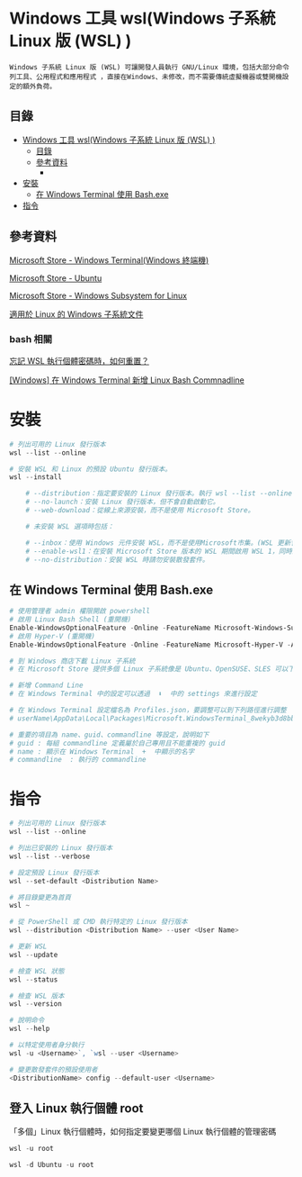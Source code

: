 # Windows 工具 wsl(Windows 子系統 Linux 版 (WSL) )

```
Windows 子系統 Linux 版 (WSL) 可讓開發人員執行 GNU/Linux 環境，包括大部分命令列工具、公用程式和應用程式 ，直接在Windows、未修改，而不需要傳統虛擬機器或雙開機設定的額外負荷。
```

## 目錄

- [Windows 工具 wsl(Windows 子系統 Linux 版 (WSL) )](#windows-工具-wslwindows-子系統-linux-版-wsl-)
	- [目錄](#目錄)
	- [參考資料](#參考資料)
		- [](#)
- [安裝](#安裝)
	- [在 Windows Terminal 使用 Bash.exe](#在-windows-terminal-使用-bashexe)
- [指令](#指令)

## 參考資料

[Microsoft Store - Windows Terminal(Windows 終端機)](https://apps.microsoft.com/detail/9N0DX20HK701?rtc=1&hl=zh-tw&gl=TW)

[Microsoft Store - Ubuntu](https://apps.microsoft.com/detail/9PDXGNCFSCZV?hl=zh-tw&gl=TW)

[Microsoft Store - Windows Subsystem for Linux](https://apps.microsoft.com/detail/9P9TQF7MRM4R?hl=zh-tw&gl=TW)

[適用於 Linux 的 Windows 子系統文件](https://learn.microsoft.com/zh-tw/windows/wsl/)

### bash 相關

[忘記 WSL 執行個體密碼時，如何重置？](https://www.weithenn.org/2023/02/reset-password-for-wsl-linux.html)

[[Windows] 在 Windows Terminal 新增 Linux Bash Commnadline](https://marcus116.blogspot.com/2019/07/how-to-add-linux-bash-windows-terminal.html)

# 安裝

```PowerShell
# 列出可用的 Linux 發行版本
wsl --list --online

# 安裝 WSL 和 Linux 的預設 Ubuntu 發行版本。
wsl --install

	# --distribution：指定要安裝的 Linux 發行版本。執行 wsl --list --online 來尋找可用的散發套件。
	# --no-launch：安裝 Linux 發行版本，但不會自動啟動它。
	# --web-download：從線上來源安裝，而不是使用 Microsoft Store。

	# 未安裝 WSL 選項時包括：

	# --inbox：使用 Windows 元件安裝 WSL，而不是使用Microsoft市集。(WSL 更新會透過 Windows 更新接收，而不是透過市集) 依可用方式推送。
	# --enable-wsl1：在安裝 Microsoft Store 版本的 WSL 期間啟用 WSL 1，同時啟用 「Windows 子系統 Linux 版」 選擇性元件。
	# --no-distribution：安裝 WSL 時請勿安裝散發套件。
```

## 在 Windows Terminal 使用 Bash.exe

```PowerShell
# 使用管理者 admin 權限開啟 powershell
# 啟用 Linux Bash Shell (重開機)
Enable-WindowsOptionalFeature -Online -FeatureName Microsoft-Windows-Subsystem-Linux
# 啟用 Hyper-V (重開機)
Enable-WindowsOptionalFeature -Online -FeatureName Microsoft-Hyper-V -All

# 到 Windows 商店下載 Linux 子系統
# 在 Microsoft Store 提供多個 Linux 子系統像是 Ubuntu、OpenSUSE、SLES 可以下載

# 新增 Command Line
# 在 Windows Terminal 中的設定可以透過  ⬇  中的 settings 來進行設定

# 在 Windows Terminal 設定檔名為 Profiles.json，要調整可以到下列路徑進行調整
# userName\AppData\Local\Packages\Microsoft.WindowsTerminal_8wekyb3d8bbwe\RoamingState

# 重要的項目為 name、guid、commandline 等設定，說明如下
# guid : 每組 commandline 定義屬於自己專用且不能重複的 guid
# name : 顯示在 Windows Terminal  +  中顯示的名字
# commandline  : 執行的 commandline
```

# 指令

```PowerShell
# 列出可用的 Linux 發行版本
wsl --list --online

# 列出已安裝的 Linux 發行版本
wsl --list --verbose

# 設定預設 Linux 發行版本
wsl --set-default <Distribution Name>

# 將目錄變更為首頁
wsl ~

# 從 PowerShell 或 CMD 執行特定的 Linux 發行版本
wsl --distribution <Distribution Name> --user <User Name>

# 更新 WSL
wsl --update

# 檢查 WSL 狀態
wsl --status

# 檢查 WSL 版本
wsl --version

# 說明命令
wsl --help

# 以特定使用者身分執行
wsl -u <Username>`, `wsl --user <Username>

# 變更散發套件的預設使用者
<DistributionName> config --default-user <Username>
```

## 登入 Linux 執行個體 root

「多個」Linux 執行個體時，如何指定要變更哪個 Linux 執行個體的管理密碼

```PowerShell
wsl -u root

wsl -d Ubuntu -u root
```